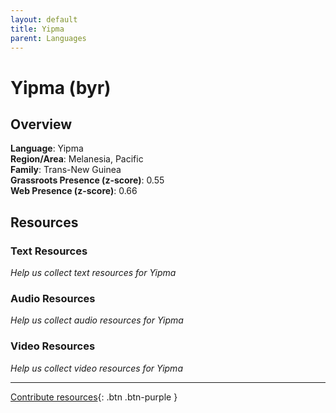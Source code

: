 ```yaml
---
layout: default
title: Yipma
parent: Languages
---
```


# Yipma (byr)

## Overview

**Language**: Yipma  
**Region/Area**: Melanesia, Pacific  
**Family**: Trans-New Guinea  
**Grassroots Presence (z-score)**: 0.55  
**Web Presence (z-score)**: 0.66  

## Resources

### Text Resources
*Help us collect text resources for Yipma*

### Audio Resources
*Help us collect audio resources for Yipma*

### Video Resources
*Help us collect video resources for Yipma*

---

[Contribute resources](https://forms.office.com/e/1SfLJx3u1r){: .btn .btn-purple }
